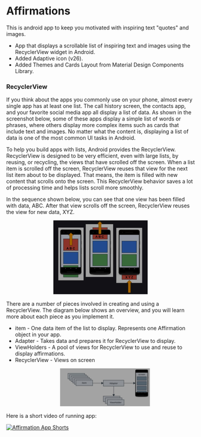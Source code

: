 # Affirmations
This is android app to keep you motivated with inspiring text "quotes" and images.

* App that displays a scrollable list of inspiring text and images using the RecyclerView widget in Android.
* Added Adaptive icon (v26).
* Added Themes and Cards Layout from Material Design Components Library.

### RecyclerView

If you think about the apps you commonly use on your phone, almost every single app has at least one list. The call history screen, the contacts app, and your favorite social media app all display a list of data. As shown in the screenshot below, some of these apps display a simple list of words or phrases, where others display more complex items such as cards that include text and images. No matter what the content is, displaying a list of data is one of the most common UI tasks in Android.

To help you build apps with lists, Android provides the RecyclerView. RecyclerView is designed to be very efficient, even with large lists, by reusing, or recycling, the views that have scrolled off the screen. When a list item is scrolled off the screen, RecyclerView reuses that view for the next list item about to be displayed. That means, the item is filled with new content that scrolls onto the screen. This RecyclerView behavior saves a lot of processing time and helps lists scroll more smoothly.

In the sequence shown below, you can see that one view has been filled with data, ABC. After that view scrolls off the screen, RecyclerView reuses the view for new data, XYZ.

<p align = "center">
        <img src="raw_img/diag1.jpg" width = 50%>
        </p>

  There are a number of pieces involved in creating and using a RecyclerView. 
  The diagram below shows an overview, and you will learn more about each piece as you implement it.

* item - One data item of the list to display. Represents one Affirmation object in your app.
* Adapter - Takes data and prepares it for RecyclerView to display.
* ViewHolders - A pool of views for RecyclerView to use and reuse to display affirmations.
* RecyclerView - Views on screen
        <p align = "center">
        <img src="raw_img/diag.jpg" width = 50%>
        </p>
        
Here is a short video of running app:
            
  [![Affirmation App Shorts](https://img.youtube.com/vi/PuG_5C6n0ws/0.jpg)](https://www.youtube.com/watch?v=PuG_5C6n0ws)
                                                                                                                                                                    
